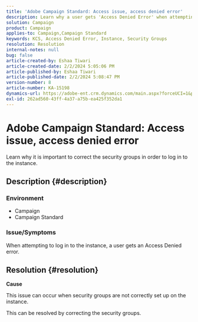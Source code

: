 ```yaml
---
title: 'Adobe Campaign Standard: Access issue, access denied error'
description: Learn why a user gets 'Access Denied Error' when attempting to log in to the instance.
solution: Campaign
product: Campaign
applies-to: Campaign,Campaign Standard
keywords: KCS, Access Denied Error, Instance, Security Groups
resolution: Resolution
internal-notes: null
bug: false
article-created-by: Eshaa Tiwari
article-created-date: 2/2/2024 5:05:06 PM
article-published-by: Eshaa Tiwari
article-published-date: 2/2/2024 5:08:47 PM
version-number: 8
article-number: KA-15198
dynamics-url: https://adobe-ent.crm.dynamics.com/main.aspx?forceUCI=1&pagetype=entityrecord&etn=knowledgearticle&id=d983e134-edc1-ee11-9079-6045bd006268
exl-id: 262ad560-43ff-4a37-a75b-ea425f352da1
---
```

# Adobe Campaign Standard: Access issue, access denied error


Learn why it is important to correct the security groups in order to log in to the instance.

## Description {#description}


### <b>Environment</b>

- Campaign
- Campaign Standard


### <b>Issue/Symptoms</b>

When attempting to log in to the instance, a user gets an Access Denied error.


## Resolution {#resolution}




<b>Cause</b>

This issue can occur when security groups are not correctly set up on the instance.



This can be resolved by correcting the security groups.
